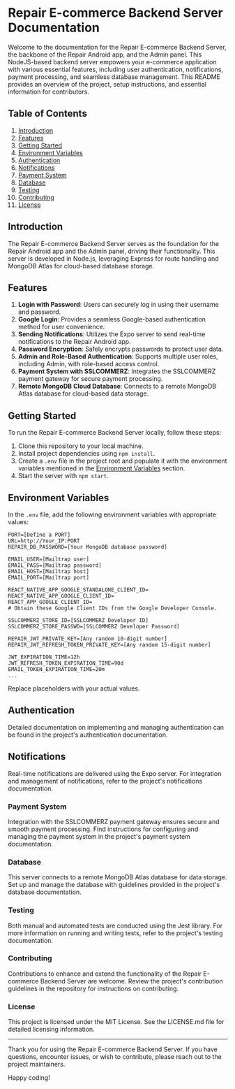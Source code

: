 # Repair E-commerce Backend Server Documentation

Welcome to the documentation for the Repair E-commerce Backend Server, the backbone of the Repair Android app, and the Admin panel. This NodeJS-based backend server empowers your e-commerce application with various essential features, including user authentication, notifications, payment processing, and seamless database management. This README provides an overview of the project, setup instructions, and essential information for contributors.

## Table of Contents

1. [Introduction](#introduction)
2. [Features](#features)
3. [Getting Started](#getting-started)
4. [Environment Variables](#environment-variables)
5. [Authentication](#authentication)
6. [Notifications](#notifications)
7. [Payment System](#payment-system)
8. [Database](#database)
9. [Testing](#testing)
10. [Contributing](#contributing)
11. [License](#license)

## Introduction

The Repair E-commerce Backend Server serves as the foundation for the Repair Android app and the Admin panel, driving their functionality. This server is developed in Node.js, leveraging Express for route handling and MongoDB Atlas for cloud-based database storage.

## Features

1. **Login with Password**: Users can securely log in using their username and password.
2. **Google Login**: Provides a seamless Google-based authentication method for user convenience.
3. **Sending Notifications**: Utilizes the Expo server to send real-time notifications to the Repair Android app.
4. **Password Encryption**: Safely encrypts passwords to protect user data.
5. **Admin and Role-Based Authentication**: Supports multiple user roles, including Admin, with role-based access control.
6. **Payment System with SSLCOMMERZ**: Integrates the SSLCOMMERZ payment gateway for secure payment processing.
7. **Remote MongoDB Cloud Database**: Connects to a remote MongoDB Atlas database for cloud-based data storage.

## Getting Started

To run the Repair E-commerce Backend Server locally, follow these steps:

1. Clone this repository to your local machine.
2. Install project dependencies using `npm install`.
3. Create a `.env` file in the project root and populate it with the environment variables mentioned in the [Environment Variables](#environment-variables) section.
4. Start the server with `npm start`.

## Environment Variables

In the `.env` file, add the following environment variables with appropriate values:

```env
PORT=[Define a PORT]
URL=http://Your_IP:PORT
REPAIR_DB_PASSWORD=[Your MongoDB database password]

EMAIL_USER=[Mailtrap user]
EMAIL_PASS=[Mailtrap password]
EMAIL_HOST=[Mailtrap host]
EMAIL_PORT=[Mailtrap port]

REACT_NATIVE_APP_GOOGLE_STANDALONE_CLIENT_ID=
REACT_NATIVE_APP_GOOGLE_CLIENT_ID=
REACT_APP_GOOGLE_CLIENT_ID=
# Obtain these Google Client IDs from the Google Developer Console.

SSLCOMMERZ_STORE_ID=[SSLCOMMERZ Developer ID]
SSLCOMMERZ_STORE_PASSWD=[SSLCOMMERZ Developer Password]

REPAIR_JWT_PRIVATE_KEY=[Any random 10-digit number]
REPAIR_JWT_REFRESH_TOKEN_PRIVATE_KEY=[Any random 15-digit number]

JWT_EXPIRATION_TIME=12h
JWT_REFRESH_TOKEN_EXPIRATION_TIME=90d
EMAIL_TOKEN_EXPIRATION_TIME=20m
...
```

Replace placeholders with your actual values.

## Authentication

Detailed documentation on implementing and managing authentication can be found in the project's authentication documentation.

## Notifications
Real-time notifications are delivered using the Expo server. For integration and management of notifications, refer to the project's notifications documentation.

### Payment System
Integration with the SSLCOMMERZ payment gateway ensures secure and smooth payment processing. Find instructions for configuring and managing the payment system in the project's payment system documentation.

### Database
This server connects to a remote MongoDB Atlas database for data storage. Set up and manage the database with guidelines provided in the project's database documentation.

### Testing
Both manual and automated tests are conducted using the Jest library. For more information on running and writing tests, refer to the project's testing documentation.

### Contributing
Contributions to enhance and extend the functionality of the Repair E-commerce Backend Server are welcome. Review the project's contribution guidelines in the repository for instructions on contributing.

### License
This project is licensed under the MIT License. See the LICENSE.md file for detailed licensing information.

<hr>

Thank you for using the Repair E-commerce Backend Server. If you have questions, encounter issues, or wish to contribute, please reach out to the project maintainers.

Happy coding!






